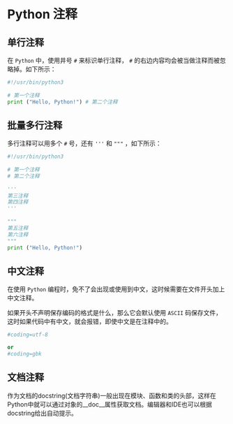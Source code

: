 # Python 注释

## 单行注释

在 `Python` 中，使用井号 `#` 来标识单行注释， `#` 的右边内容均会被当做注释而被忽略掉。如下所示：

``` python
#!/usr/bin/python3
 
# 第一个注释
print ("Hello, Python!") # 第二个注释
```

## 批量多行注释

多行注释可以用多个 `#` 号，还有 `'''` 和 `"""` ，如下所示：

``` python
#!/usr/bin/python3
 
# 第一个注释
# 第二个注释
 
'''
第三注释
第四注释
'''
 
"""
第五注释
第六注释
"""
print ("Hello, Python!")
```

## 中文注释

在使用 `Python` 编程时，免不了会出现或使用到中文，这时候需要在文件开头加上中文注释。

如果开头不声明保存编码的格式是什么，那么它会默认使用 `ASCII` 码保存文件，这时如果代码中有中文，就会报错，即使中文是在注释中的。

``` python
#coding=utf-8

or
#coding=gbk
```

## 文档注释

作为文档的docstring(文档字符串)一般出现在模块、函数和类的头部，这样在Python中就可以通过对象的__doc__属性获取文档。编辑器和IDE也可以根据docstring给出自动提示。
